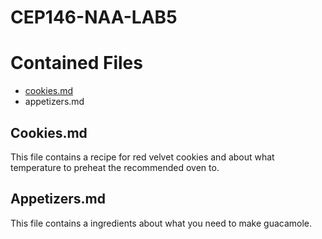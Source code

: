 # CEP146-NAA-LAB5

# Contained Files

- [cookies.md](https://github.com/mlimbo/cep-naa-lab5/blob/main/cookie.md)
- appetizers.md

## Cookies.md

This file contains a recipe for red velvet cookies and about what temperature to preheat the recommended oven to.

## Appetizers.md

This file contains a ingredients about what you need to make guacamole.
